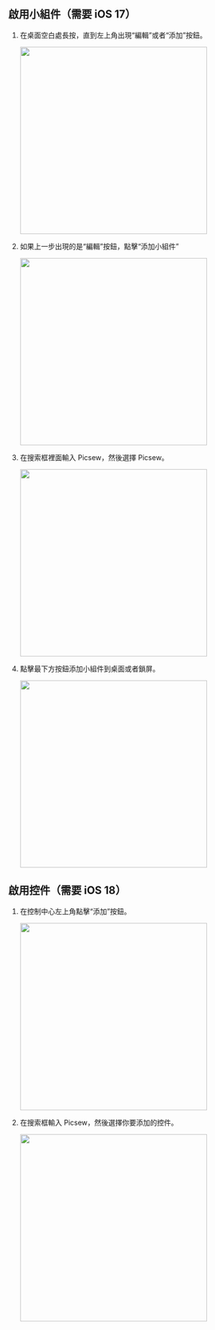 ## 啟用小組件（需要 iOS 17）

1. 在桌面空白處長按，直到左上角出現“編輯”或者“添加”按鈕。

    <img src="../../assets/guide-widget-new-1.jpg" width="375" >
    
2. 如果上一步出現的是“編輯”按鈕，點擊“添加小組件”

    <img src="../../assets/guide-widget-new-2.jpg" width="375" >

3. 在搜索框裡面輸入 Picsew，然後選擇 Picsew。

    <img src="../../assets/guide-widget-new-3.jpg" width="375" >

4. 點擊最下方按鈕添加小組件到桌面或者鎖屏。
   
    <img src="../../assets/guide-widget-new-4.jpg" width="375" >


## 啟用控件（需要 iOS 18）

1. 在控制中心左上角點擊“添加”按鈕。

     <img src="../../assets/guide-control-1.jpg" width="375" >

2. 在搜索框輸入 Picsew，然後選擇你要添加的控件。

     <img src="../../assets/guide-control-2.jpg" width="375" >
